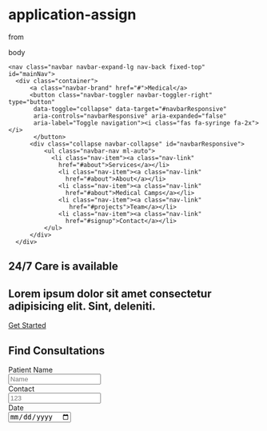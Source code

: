 # application-assign
from
<!doctype html>
<html lang="en">
  <head>
    <title>covid-19 patients data</title>
    <!-- Required meta tags -->
    <meta charset="utf-8">
    <meta name="viewport" content="width=device-width, initial-scale=1, shrink-to-fit=no">
    <link rel="stylesheet" href="main.css">
      <!-- Bootstrap CSS -->
    <link rel="stylesheet" href="https://stackpath.bootstrapcdn.com/bootstrap/4.3.1/css/bootstrap.min.css" integrity="sha384-ggOyR0iXCbMQv3Xipma34MD+dH/1fQ784/j6cY/iJTQUOhcWr7x9JvoRxT2MZw1T" crossorigin="anonymous">

  </head>
  <body>
body
   
    <nav class="navbar navbar-expand-lg nav-back fixed-top" 
    id="mainNav">
      <div class="container">
          <a class="navbar-brand" href="#">Medical</a>
          <button class="navbar-toggler navbar-toggler-right" type="button"
           data-toggle="collapse" data-target="#navbarResponsive" 
           aria-controls="navbarResponsive" aria-expanded="false" 
           aria-label="Toggle navigation"><i class="fas fa-syringe fa-2x"></i>
           </button>
          <div class="collapse navbar-collapse" id="navbarResponsive">
              <ul class="navbar-nav ml-auto">
                <li class="nav-item"><a class="nav-link" 
                  href="#about">Services</a></li>
                  <li class="nav-item"><a class="nav-link" 
                    href="#about">About</a></li>
                  <li class="nav-item"><a class="nav-link" 
                    href="#about">Medical Camps</a></li>
                  <li class="nav-item"><a class="nav-link"
                     href="#projects">Team</a></li>
                  <li class="nav-item"><a class="nav-link" 
                    href="#signup">Contact</a></li>
              </ul>
          </div>
      </div>
  </nav>
   
<!-- End Header -->    
   <!-- ======= Hero Section ======= -->
   <section id="hero" class="d-flex align-items-center">
    <div class="container text-center position-relative">
      <h1>24/7 Care is available</h1>
      <h2>Lorem ipsum dolor sit amet consectetur adipisicing elit. Sint, deleniti.</h2>
      <a href="#about" class="main-btn">Get Started</a>
    </div>
  </section>
  <!-- End Hero -->
  <div class="container mt-4 p-4">
      <div class="row">
          <div class="col-md-6">
              <h2 class="text-center my-4">
                  Find Consultations
              </h2>
              <form>
                  <div class="form-group row">
                      <label class="col-sm-4 col-lg-4">
                          Patient Name
                      </label>
                      <div class="col-sm-8 col-lg-8">
                          <input type="text"id="patient-name"class="form-control"
                          placeholder="Name"required>
                      </div>
                  </div>
                  <!---->
                  <div class="form-group row">
                    <label class="col-sm-4 col-lg-4">
                        Contact
                    </label>
                    <div class="col-sm-8 col-lg-8">
                        <input type="tel"id="contact"class="form-control"
                        placeholder="123"required>
                    </div>
                </div>
                <!---->
                <div class="form-group row">
                    <label class="col-sm-4 col-lg-4">
                      Date
                    </label>
                    <div class="col-sm-8 col-lg-8">
                        <input type="date"id="date"class="form-control">
                    </div>
                </div>
